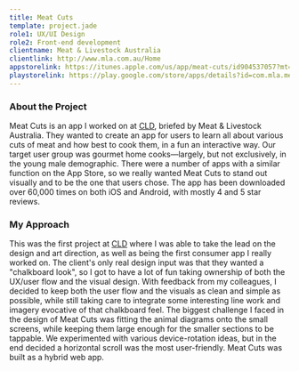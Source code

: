 ```yaml
---
title: Meat Cuts
template: project.jade
role1: UX/UI Design
role2: Front-end development
clientname: Meat & Livestock Australia
clientlink: http://www.mla.com.au/Home
appstorelink: https://itunes.apple.com/us/app/meat-cuts/id904537057?mt=8
playstorelink: https://play.google.com/store/apps/details?id=com.mla.meatcuts&hl=en
---
```


### About the Project
Meat Cuts is an app I worked on at <a href="http://creativelicencedigital.com/" target="_blank" class="highlighted">CLD</a>, briefed by Meat &amp; Livestock Australia. They wanted to create an app for users to learn all about various cuts of meat and how best to cook them, in a fun an interactive way. Our target user group was gourmet home cooks&mdash;largely, but not exclusively, in the young male demographic.
There were a number of apps with a similar function on the App Store, so we really wanted Meat Cuts to stand out visually and to be the one that users chose.
The app has been downloaded over 60,000 times on both iOS and Android, with mostly 4 and 5 star reviews.

### My Approach
This was the first project at <a href="http://creativelicencedigital.com/" target="_blank" class="highlighted">CLD</a> where I was able to take the lead on the design and art direction, as well as being the first consumer app I really worked on. The client's only real design input was that they wanted a "chalkboard look", so I got to have a lot of fun taking ownership of both the UX/user flow and the visual design.
With feedback from my colleagues, I decided to keep both the user flow and the visuals as clean and simple as possible, while still taking care to integrate some interesting line work and imagery evocative of that chalkboard feel.
The biggest challenge I faced in the design of Meat Cuts was fitting the animal diagrams onto the small screens, while keeping them large enough for the smaller sections to be tappable. We experimented with various device-rotation ideas, but in the end decided a horizontal scroll was the most user-friendly.
Meat Cuts was built as a hybrid web app.